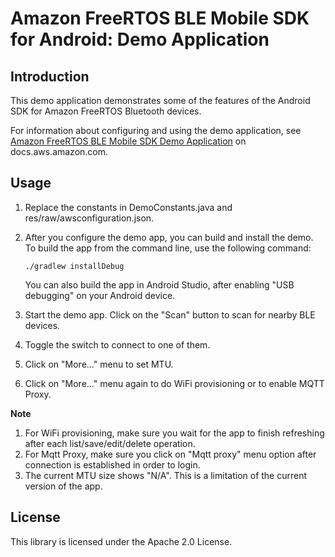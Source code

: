 # Amazon FreeRTOS BLE Mobile SDK for Android: Demo Application

## Introduction

This demo application demonstrates some of the features of the Android SDK for Amazon FreeRTOS Bluetooth devices.

For information about configuring and using the demo application, see [Amazon FreeRTOS BLE Mobile SDK Demo Application](https://docs.aws.amazon.com/freertos/latest/userguide/ble-demo.html#ble-sdk-app) on docs.aws.amazon.com.

## Usage

1. Replace the constants in DemoConstants.java and res/raw/awsconfiguration.json.
2. After you configure the demo app, you can build and install the demo. To build the app from the command line, use the following command:

    ```
    ./gradlew installDebug
    ```

    You can also build the app in Android Studio, after enabling "USB debugging" on your Android device.
  
3. Start the demo app. Click on the "Scan" button to scan for nearby BLE devices.
4. Toggle the switch to connect to one of them.
5. Click on "More..." menu to set MTU.
6. Click on "More..." menu again to do WiFi provisioning or to enable MQTT Proxy.

**Note** 


1. For WiFi provisioning, make sure you wait for the app to finish refreshing after each list/save/edit/delete operation.
2. For Mqtt Proxy, make sure you click on "Mqtt proxy" menu option after connection is established in order to login.
3. The current MTU size shows "N/A". This is a limitation of the current version of the app.

## License

This library is licensed under the Apache 2.0 License. 

